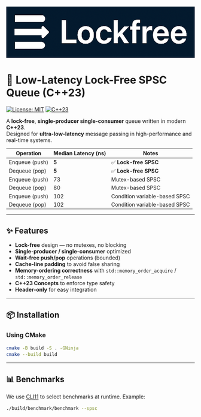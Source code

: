 <p align="center"><img src="assets/logo.png"></p>

# 🚀 Low-Latency Lock-Free SPSC Queue (C++23)

[![License: MIT](https://img.shields.io/badge/License-MIT-green.svg)](LICENSE)
[![C++23](https://img.shields.io/badge/C%2B%2B-23-blue.svg)]()

A **lock-free**, **single-producer single-consumer** queue written in modern **C++23**.  
Designed for **ultra-low-latency** message passing in high-performance and real-time systems.

| Operation         | Median Latency (ns) | Notes                         |
|-------------------|---------------------|-------------------------------|
| Enqueue (push)    | **5**               | ✅ **Lock-free SPSC**         |
| Dequeue (pop)     | **5**               | ✅ **Lock-free SPSC**         |
| Enqueue (push)    | 73                  | Mutex-based SPSC              |
| Dequeue (pop)     | 80                  | Mutex-based SPSC              |
| Enqueue (push)    | 102                 | Condition variable-based SPSC |
| Dequeue (pop)     | 102                 | Condition variable-based SPSC |


---

## ✨ Features
- **Lock-free** design — no mutexes, no blocking
- **Single-producer / single-consumer** optimized
- **Wait-free push/pop** operations (bounded)
- **Cache-line padding** to avoid false sharing
- **Memory-ordering correctness** with `std::memory_order_acquire` / `std::memory_order_release`
- **C++23 Concepts** to enforce type safety
- **Header-only** for easy integration

---

## 📦 Installation

### Using CMake
```bash
cmake -B build -S . -GNinja
cmake --build build
```

---

## 📊 Benchmarks

We use [CLI11](https://github.com/CLIUtils/CLI11) to select benchmarks at runtime.
Example:

```bash
./build/benchmark/benchmark --spsc
```